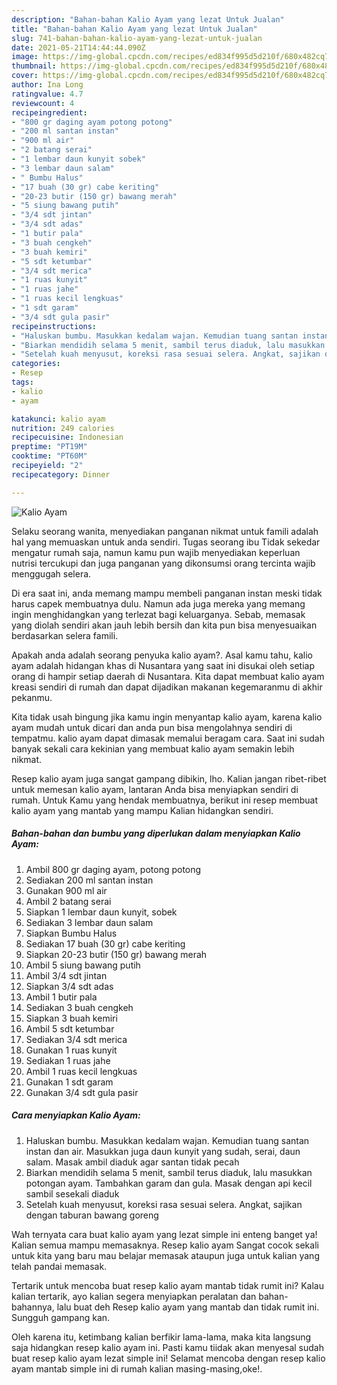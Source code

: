 ```yaml
---
description: "Bahan-bahan Kalio Ayam yang lezat Untuk Jualan"
title: "Bahan-bahan Kalio Ayam yang lezat Untuk Jualan"
slug: 741-bahan-bahan-kalio-ayam-yang-lezat-untuk-jualan
date: 2021-05-21T14:44:44.090Z
image: https://img-global.cpcdn.com/recipes/ed834f995d5d210f/680x482cq70/kalio-ayam-foto-resep-utama.jpg
thumbnail: https://img-global.cpcdn.com/recipes/ed834f995d5d210f/680x482cq70/kalio-ayam-foto-resep-utama.jpg
cover: https://img-global.cpcdn.com/recipes/ed834f995d5d210f/680x482cq70/kalio-ayam-foto-resep-utama.jpg
author: Ina Long
ratingvalue: 4.7
reviewcount: 4
recipeingredient:
- "800 gr daging ayam potong potong"
- "200 ml santan instan"
- "900 ml air"
- "2 batang serai"
- "1 lembar daun kunyit sobek"
- "3 lembar daun salam"
- " Bumbu Halus"
- "17 buah (30 gr) cabe keriting"
- "20-23 butir (150 gr) bawang merah"
- "5 siung bawang putih"
- "3/4 sdt jintan"
- "3/4 sdt adas"
- "1 butir pala"
- "3 buah cengkeh"
- "3 buah kemiri"
- "5 sdt ketumbar"
- "3/4 sdt merica"
- "1 ruas kunyit"
- "1 ruas jahe"
- "1 ruas kecil lengkuas"
- "1 sdt garam"
- "3/4 sdt gula pasir"
recipeinstructions:
- "Haluskan bumbu. Masukkan kedalam wajan. Kemudian tuang santan instan dan air. Masukkan juga daun kunyit yang sudah, serai, daun salam. Masak ambil diaduk agar santan tidak pecah"
- "Biarkan mendidih selama 5 menit, sambil terus diaduk, lalu masukkan potongan ayam. Tambahkan garam dan gula. Masak dengan api kecil sambil sesekali diaduk"
- "Setelah kuah menyusut, koreksi rasa sesuai selera. Angkat, sajikan dengan taburan bawang goreng"
categories:
- Resep
tags:
- kalio
- ayam

katakunci: kalio ayam 
nutrition: 249 calories
recipecuisine: Indonesian
preptime: "PT19M"
cooktime: "PT60M"
recipeyield: "2"
recipecategory: Dinner

---
```



![Kalio Ayam](https://img-global.cpcdn.com/recipes/ed834f995d5d210f/680x482cq70/kalio-ayam-foto-resep-utama.jpg)

Selaku seorang wanita, menyediakan panganan nikmat untuk famili adalah hal yang memuaskan untuk anda sendiri. Tugas seorang ibu Tidak sekedar mengatur rumah saja, namun kamu pun wajib menyediakan keperluan nutrisi tercukupi dan juga panganan yang dikonsumsi orang tercinta wajib menggugah selera.

Di era  saat ini, anda memang mampu membeli panganan instan meski tidak harus capek membuatnya dulu. Namun ada juga mereka yang memang ingin menghidangkan yang terlezat bagi keluarganya. Sebab, memasak yang diolah sendiri akan jauh lebih bersih dan kita pun bisa menyesuaikan berdasarkan selera famili. 



Apakah anda adalah seorang penyuka kalio ayam?. Asal kamu tahu, kalio ayam adalah hidangan khas di Nusantara yang saat ini disukai oleh setiap orang di hampir setiap daerah di Nusantara. Kita dapat membuat kalio ayam kreasi sendiri di rumah dan dapat dijadikan makanan kegemaranmu di akhir pekanmu.

Kita tidak usah bingung jika kamu ingin menyantap kalio ayam, karena kalio ayam mudah untuk dicari dan anda pun bisa mengolahnya sendiri di tempatmu. kalio ayam dapat dimasak memalui beragam cara. Saat ini sudah banyak sekali cara kekinian yang membuat kalio ayam semakin lebih nikmat.

Resep kalio ayam juga sangat gampang dibikin, lho. Kalian jangan ribet-ribet untuk memesan kalio ayam, lantaran Anda bisa menyiapkan sendiri di rumah. Untuk Kamu yang hendak membuatnya, berikut ini resep membuat kalio ayam yang mantab yang mampu Kalian hidangkan sendiri.

<!--inarticleads1-->

##### Bahan-bahan dan bumbu yang diperlukan dalam menyiapkan Kalio Ayam:

1. Ambil 800 gr daging ayam, potong potong
1. Sediakan 200 ml santan instan
1. Gunakan 900 ml air
1. Ambil 2 batang serai
1. Siapkan 1 lembar daun kunyit, sobek
1. Sediakan 3 lembar daun salam
1. Siapkan  Bumbu Halus
1. Sediakan 17 buah (30 gr) cabe keriting
1. Siapkan 20-23 butir (150 gr) bawang merah
1. Ambil 5 siung bawang putih
1. Ambil 3/4 sdt jintan
1. Siapkan 3/4 sdt adas
1. Ambil 1 butir pala
1. Sediakan 3 buah cengkeh
1. Siapkan 3 buah kemiri
1. Ambil 5 sdt ketumbar
1. Sediakan 3/4 sdt merica
1. Gunakan 1 ruas kunyit
1. Sediakan 1 ruas jahe
1. Ambil 1 ruas kecil lengkuas
1. Gunakan 1 sdt garam
1. Gunakan 3/4 sdt gula pasir




<!--inarticleads2-->

##### Cara menyiapkan Kalio Ayam:

1. Haluskan bumbu. Masukkan kedalam wajan. Kemudian tuang santan instan dan air. Masukkan juga daun kunyit yang sudah, serai, daun salam. Masak ambil diaduk agar santan tidak pecah
1. Biarkan mendidih selama 5 menit, sambil terus diaduk, lalu masukkan potongan ayam. Tambahkan garam dan gula. Masak dengan api kecil sambil sesekali diaduk
1. Setelah kuah menyusut, koreksi rasa sesuai selera. Angkat, sajikan dengan taburan bawang goreng




Wah ternyata cara buat kalio ayam yang lezat simple ini enteng banget ya! Kalian semua mampu memasaknya. Resep kalio ayam Sangat cocok sekali untuk kita yang baru mau belajar memasak ataupun juga untuk kalian yang telah pandai memasak.

Tertarik untuk mencoba buat resep kalio ayam mantab tidak rumit ini? Kalau kalian tertarik, ayo kalian segera menyiapkan peralatan dan bahan-bahannya, lalu buat deh Resep kalio ayam yang mantab dan tidak rumit ini. Sungguh gampang kan. 

Oleh karena itu, ketimbang kalian berfikir lama-lama, maka kita langsung saja hidangkan resep kalio ayam ini. Pasti kamu tiidak akan menyesal sudah buat resep kalio ayam lezat simple ini! Selamat mencoba dengan resep kalio ayam mantab simple ini di rumah kalian masing-masing,oke!.

